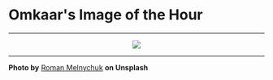 # Omkaar's Image of the Hour

---

<div align="center">

<a href="https://unsplash.com/photos/two-figures-silhouetted-on-a-bridge-railing-OvMuU66o6Cc">
  <img src="https://images.unsplash.com/photo-1754769440790-fd58bfbf2540?crop=entropy&cs=tinysrgb&fit=max&fm=jpg&ixid=M3w3NjA2Nzh8MHwxfHJhbmRvbXx8fHx8fHx8fDE3NTUzOTYwMDB8&ixlib=rb-4.1.0&q=80&w=1080" style="max-width:100%; height:auto;">
</a>



</div>

---

**Photo by** [Roman Melnychuk](https://unsplash.com/@chamooomile0) **on Unsplash**
